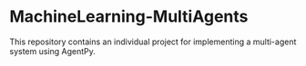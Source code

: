 # MachineLearning-MultiAgents
This repository contains an individual project for implementing a multi-agent system using AgentPy.
